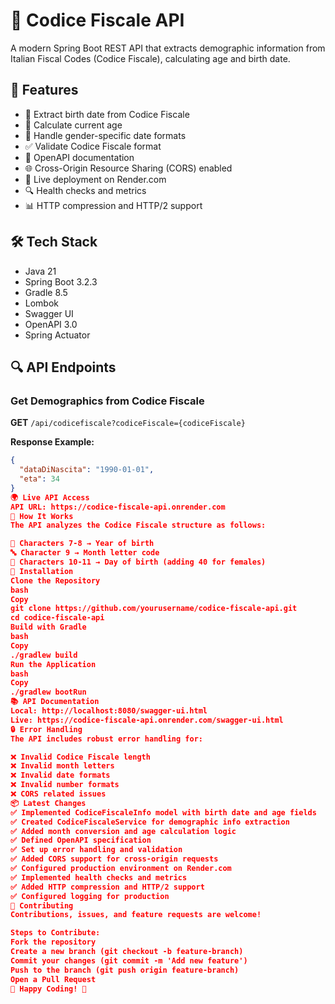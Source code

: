 # 🎯 Codice Fiscale API

A modern Spring Boot REST API that extracts demographic information from Italian Fiscal Codes (Codice Fiscale), calculating age and birth date.

## 🚀 Features
- 📅 Extract birth date from Codice Fiscale
- 🎂 Calculate current age
- 🚻 Handle gender-specific date formats
- ✅ Validate Codice Fiscale format
- 📖 OpenAPI documentation
- 🌐 Cross-Origin Resource Sharing (CORS) enabled
- 🚀 Live deployment on Render.com
- 🔍 Health checks and metrics
- 📊 HTTP compression and HTTP/2 support

## 🛠 Tech Stack
- Java 21
- Spring Boot 3.2.3
- Gradle 8.5
- Lombok
- Swagger UI
- OpenAPI 3.0
- Spring Actuator

## 🔍 API Endpoints
### Get Demographics from Codice Fiscale
**GET** `/api/codicefiscale?codiceFiscale={codiceFiscale}`

**Response Example:**
```json
{
  "dataDiNascita": "1990-01-01",
  "eta": 34
}
🌍 Live API Access
API URL: https://codice-fiscale-api.onrender.com
🔧 How It Works
The API analyzes the Codice Fiscale structure as follows:

📌 Characters 7-8 → Year of birth
🔤 Character 9 → Month letter code
🔢 Characters 10-11 → Day of birth (adding 40 for females)
📝 Installation
Clone the Repository
bash
Copy
git clone https://github.com/yourusername/codice-fiscale-api.git
cd codice-fiscale-api
Build with Gradle
bash
Copy
./gradlew build
Run the Application
bash
Copy
./gradlew bootRun
📚 API Documentation
Local: http://localhost:8080/swagger-ui.html
Live: https://codice-fiscale-api.onrender.com/swagger-ui.html
🔒 Error Handling
The API includes robust error handling for:

❌ Invalid Codice Fiscale length
❌ Invalid month letters
❌ Invalid date formats
❌ Invalid number formats
❌ CORS related issues
📦 Latest Changes
✅ Implemented CodiceFiscaleInfo model with birth date and age fields
✅ Created CodiceFiscaleService for demographic info extraction
✅ Added month conversion and age calculation logic
✅ Defined OpenAPI specification
✅ Set up error handling and validation
✅ Added CORS support for cross-origin requests
✅ Configured production environment on Render.com
✅ Implemented health checks and metrics
✅ Added HTTP compression and HTTP/2 support
✅ Configured logging for production
🤝 Contributing
Contributions, issues, and feature requests are welcome!

Steps to Contribute:
Fork the repository
Create a new branch (git checkout -b feature-branch)
Commit your changes (git commit -m 'Add new feature')
Push to the branch (git push origin feature-branch)
Open a Pull Request
🎯 Happy Coding! 🚀
